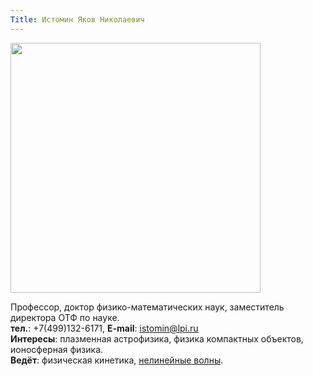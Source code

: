 ```yaml
---
Title: Истомин Яков Николаевич
---
```


<img src="images/istomin.yn.jpg" width=400>

Профессор, доктор физико-математических наук, заместитель директора ОТФ по науке.<br>
**тел.**: +7(499)132-6171, **E-mail**: [istomin@lpi.ru](mailto:istomin@lpi.ru)<br>
**Интересы**: плазменная астрофизика, физика компактных объектов, ионосферная физика.<br>
**Ведёт**: физическая кинетика, [нелинейные волны](%base_url%?study%2Fplan%2Fnonlin).
